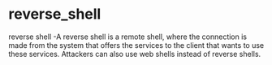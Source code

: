 # reverse_shell
reverse shell -A reverse shell is a remote shell, where the connection is made from the system that offers the services to the client that wants to use these services. Attackers can also use web shells instead of reverse shells.
